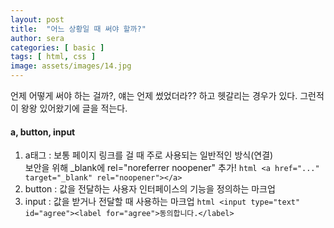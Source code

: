 ```yaml
---
layout: post
title:  "어느 상황일 때 써야 할까?"
author: sera
categories: [ basic ]
tags: [ html, css ]
image: assets/images/14.jpg
---
```

언제 어떻게 써야 하는 걸까?, 얘는 언제 썼었더라?? 하고 헷갈리는 경우가 있다.
그런적이 왕왕 있어왔기에 글을 적는다. 

#### a, button, input
1. a태그 :  보통 페이지 링크를 걸 때 주로 사용되는 일반적인 방식(연결) <br> 보안을 위해 _blank에 rel="noreferrer noopener" 추가! ```html <a href="..." target="_blank" rel="noopener"></a>```
2. button :  값을 전달하는 사용자 인터페이스의 기능을 정의하는 마크업
3. input : 값을 받거나 전달할 때 사용하는 마크업
```html <input type="text" id="agree"><label for="agree">동의합니다.</label> ```
